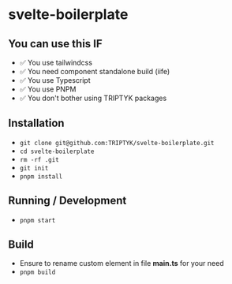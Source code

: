 # svelte-boilerplate

## You can use this IF

- ✅ You use tailwindcss
- ✅ You need component standalone build (iife)
- ✅ You use Typescript
- ✅ You use PNPM
- ✅ You don't bother using TRIPTYK packages

## Installation

- `git clone git@github.com:TRIPTYK/svelte-boilerplate.git`
- `cd svelte-boilerplate`
- `rm -rf .git`
- `git init`
- `pnpm install`

## Running / Development

- `pnpm start`

## Build

- Ensure to rename custom element in file **main.ts** for your need
- `pnpm build`